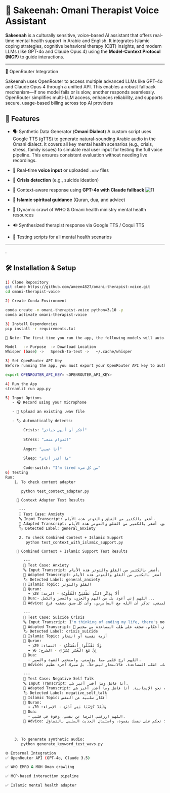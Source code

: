 # 🧠 Sakeenah: Omani Therapist Voice Assistant

**Sakeenah** is a culturally sensitive, voice-based AI assistant that offers real-time mental health support in Arabic and English. It integrates Islamic coping strategies, cognitive behavioral therapy (CBT) insights, and modern LLMs (like GPT-4o and Claude Opus 4) using the **Model-Context Protocol (MCP)** to guide interactions.


---

🔑 OpenRouter Integration

Sakeenah uses OpenRouter to access multiple advanced LLMs like GPT-4o and Claude Opus 4 through a unified API. This enables a robust fallback mechanism—if one model fails or is slow, another responds seamlessly. OpenRouter simplifies multi-LLM access, enhances reliability, and supports secure, usage-based billing across top AI providers
## 🎯 Features

- 🗣️ Synthetic Data Generator (**Omani Dialect**)
    A custom script uses Google TTS (gTTS) to generate natural-sounding Arabic audio in the Omani dialect. It covers all key mental health scenarios (e.g., crisis, stress, family issues) to simulate real user      input for testing the full voice pipeline. This ensures consistent evaluation without needing live recordings.
- 🎤 Real-time **voice input** or uploaded `.wav` files   
- 🧠 **Crisis detection** (e.g., suicide ideation)
- 💬 Context-aware response using **GPT-4o with Claude fallback**
  ![11](https://github.com/user-attachments/assets/10ceedf8-99d7-4227-81c6-d4123e2cca82)

- 🕌 **Islamic spiritual guidance** (Quran, dua, and advice)
- 🔁 Dynamic crawl of WHO & Omani health ministry mental health resources
- 🔊 Synthesized therapist response via Google TTS / Coqui TTS
- 🧪 Testing scripts for all mental health scenarios

---

.

## 🛠️ Installation & Setup
```bash
1️) Clone Repository
git clone https://github.com/ameen4827/omani-therapist-voice.git
cd omani-therapist-voice

2) Create Conda Environment

conda create -n omani-therapist-voice python=3.10 -y
conda activate omani-therapist-voice

3) Install Dependencies
pip install -r requirements.txt

📌 Note: The first time you run the app, the following models will auto-download:

Model	-> Purpose	-> Download Location
Whisper (base) ->	Speech-to-text ->	~/.cache/whisper

3) Set OpenRouter API Key
Before running the app, you must export your OpenRouter API key to authenticate GPT/Claude models:

export OPENROUTER_API_KEY= <OPENROUTER_API_KEY>

4) Run the App
streamlit run app.py

5) Input Options
   - 🎧 Record using your microphone

   - 📁 Upload an existing .wav file

   - 🏷️ Automatically detects:

        Crisis: "أفكر أن أنهي حياتي"
        
        Stress: "الدوام متعب"
        
        Anger: "أنا عصبي"
        
        Sleep: "ما أقدر أنام"
        
        Code-switch: "I'm tired من كل شيء"
6) Testing
Run:
    1. To check context adapter 

       python test_context_adapter.py

     🧪 Context Adapter Test Results

      ---
      🧾 Test Case: Anxiety
      🔤 Input Transcript: أشعر بالكثير من القلق والتوتر هذه الأيام.
      🧠 Adapted Transcript: المستخدم يعاني من القلق أو التوتر. شجعه على التنفس العميق والتعامل مع مصادر القلق. أشعر بالكثير من القلق والتوتر هذه الأيام.
      🏷️ Detected Label: general_anxiety

      2. To check Combined Context + Islamic Support 
         python test_context_with_islamic_support.py

     🧪 Combined Context + Islamic Support Test Results

        ---
        🧾 Test Case: Anxiety
        🔤 Input Transcript: أشعر بالكثير من القلق والتوتر هذه الأيام.
        🧠 Adapted Transcript: المستخدم يعاني من القلق أو التوتر. شجعه على التنفس العميق والتعامل مع مصادر القلق. أشعر بالكثير من القلق والتوتر هذه الأيام.
        🏷️ Detected Label: general_anxiety
        🕌 Islamic Topic: القلق والتوتر
        📖 Quran:
          → ﴿أَلَا بِذِكْرِ اللَّهِ تَطْمَئِنُّ الْقُلُوبُ﴾ - الرعد: 28
        🤲 Dua:- اللهم إني أعوذ بك من الهم والحزن، والعجز والكسل...
        📘 Advice: القلق من الابتلاءات أمر طبيعي. تذكر أن الله مع الصابرين، وأن كل ضيق يعقبه فرج.
        
        ---
        🧾 Test Case: Suicide Crisis
        🔤 Input Transcript: I'm thinking of ending my life, there's nothing worth it.
        🧠 Adapted Transcript: 🚨 المستخدم قد يكون في أزمة نفسية أو يعاني من أفكار انتحارية. الرجاء الرد بتعاطف وهدوء، وتجنب أي أحكام. شجعه على طلب المساعدة من مختص. I'm thinking of ending my life, there's nothing worth it.
        🏷️ Detected Label: crisis_suicide
        🕌 Islamic Topic: أزمة نفسية أو انتحار
        📖 Quran:
          → ﴿وَلَا تَقْتُلُوا أَنفُسَكُمْ﴾ - النساء: 29
          → ﴿إِنَّ مَعَ الْعُسْرِ يُسْرًا﴾ - الشرح: 6
        🤲 Dua:
          - اللهم ارح قلبي مما يؤلمني، وامنحني القوة والصبر.
        📘 Advice: الله أرحم بك من نفسك. اطلب المساعدة، فالانتحار ليس حلاً، بل صبرك أجره عظيم.
        
        ---
        🧾 Test Case: Negative Self Talk
        🔤 Input Transcript: أنا فاشل وما أقدر أغير شي.
        🧠 Adapted Transcript: المستخدم يعاني من أفكار سلبية عن نفسه. استجب بأسلوب تعاطفي وأعد توجيه تفكيره نحو الإيجابية. أنا فاشل وما أقدر أغير شي.
        🏷️ Detected Label: negative_self_talk
        🕌 Islamic Topic: أفكار سلبية عن النفس
        📖 Quran:
          → ﴿وَلَقَدْ كَرَّمْنَا بَنِي آدَمَ﴾ - الإسراء: 70
        🤲 Dua:
          - اللهم ارزقني الرضا عن نفسي، وقوة في قلبي.
        📘 Advice: أنت مكرم عند الله. لا تحكم على نفسك بقسوة، واستبدل الحديث السلبي بالتفاؤل.



    3. To generate synthetic audio:
       python generate_keyword_test_wavs.py

🌐 External Integration
✅ OpenRouter API (GPT-4o, Claude 3.5)

✅ WHO EMRO & MOH Oman crawling

✅ MCP-based interaction pipeline

✅ Islamic mental health adapter




   


